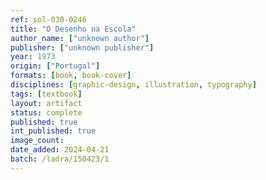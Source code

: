 ```yaml
---
ref: sol-030-0246
title: "O Desenho na Escola"
author_name: ["unknown author"]
publisher: ["unknown publisher"]
year: 1973
origin: ["Portugal"]
formats: [book, book-cover]
disciplines: [graphic-design, illustration, typography]
tags: [textbook]
layout: artifact
status: complete
published: true
int_published: true
image_count:
date_added: 2024-04-21
batch: /ladra/150423/1
---
```


